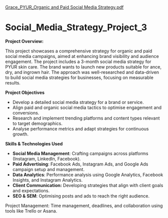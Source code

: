 [Grace_PYUR_Organic and Paid Social Media Strategy.pdf](https://github.com/Seedynutri/Social_Media_Strategy_Project_3/files/13255837/Grace_PYUR_Organic.and.Paid.Social.Media.Strategy.pdf)
# Social_Media_Strategy_Project_3

**Project Overview:**

This project showcases a comprehensive strategy for organic and paid social media campaigns, aimed at enhancing brand visibility and audience engagement. The project includes a 3-month social media strategy for PYUR skin care. The brand wants to launch new products suitable for ance, dry, and ingrown hair. The approach was well-researched and data-driven to build social media strategies for businesses, focusing on measurable results.

**Project Objectives**
- Develop a detailed social media strategy for a brand or service.
- Align paid and organic social media tactics to optimise engagement and conversions.
- Research and implement trending platforms and content types relevant to target demographics.
- Analyse performance metrics and adapt strategies for continuous growth.

**Skills & Technologies Used**
- **Social Media Management**: Crafting campaigns across platforms (Instagram, LinkedIn, Facebook).
- **Paid Advertising**: Facebook Ads, Instagram Ads, and Google Ads campaign setup and management.
- **Data Analytics**: Performance analysis using Google Analytics, Facebook Insights, and Instagram Analytics.
- **Client Communication:** Developing strategies that align with client goals and expectations.
- **SEO & SEM**: Optimising posts and ads to reach the right audience.

Project Management: Time management, deadlines, and collaboration using tools like Trello or Asana.
